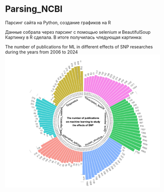 # Parsing_NCBI
Парсинг сайта на Python, создание графиков на R

Данные собрала через парсинг с помощью selenium и BeautifulSoup
Картинку в R сделала. В итоге получилась чледующая картинка:

The number of publications for ML in different effects of SNP researches during the years from 2006 to 2024
![Picture.jpeg](Picture.jpg)

